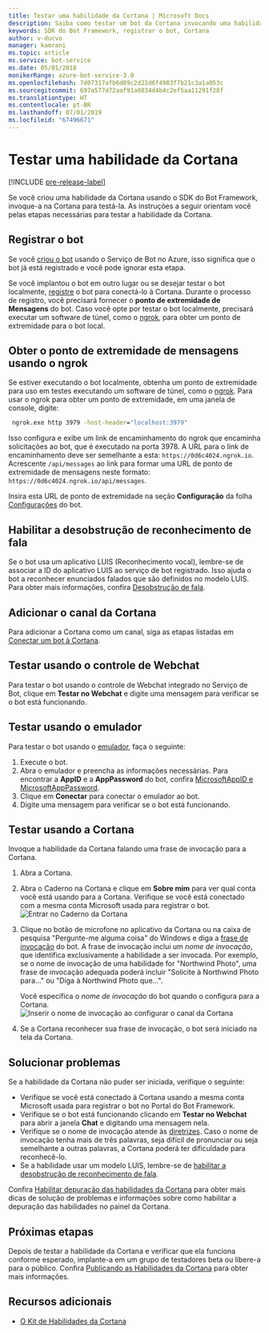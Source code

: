 ```yaml
---
title: Testar uma habilidade da Cortana | Microsoft Docs
description: Saiba como testar um bot da Cortana invocando uma habilidade da Cortana.
keywords: SDK do Bot Framework, registrar o bot, Cortana
author: v-ducvo
manager: kamrani
ms.topic: article
ms.service: bot-service
ms.date: 05/01/2018
monikerRange: azure-bot-service-3.0
ms.openlocfilehash: 7d07317afb6d89c2d22d6f4983f7b21c3a1a053c
ms.sourcegitcommit: 697a577d72aaf91a0834d4b4c2ef5aa11291f28f
ms.translationtype: HT
ms.contentlocale: pt-BR
ms.lasthandoff: 07/01/2019
ms.locfileid: "67496671"
---
```

# <a name="test-a-cortana-skill"></a>Testar uma habilidade da Cortana

[!INCLUDE [pre-release-label](includes/pre-release-label-v3.md)]
 
Se você criou uma habilidade da Cortana usando o SDK do Bot Framework, invoque-a na Cortana para testá-la. As instruções a seguir orientam você pelas etapas necessárias para testar a habilidade da Cortana.

## <a name="register-your-bot"></a>Registrar o bot
Se você [criou o bot](~/bot-service-quickstart.md) usando o Serviço de Bot no Azure, isso significa que o bot já está registrado e você pode ignorar esta etapa.

Se você implantou o bot em outro lugar ou se desejar testar o bot localmente, [registre](bot-service-quickstart-registration.md) o bot para conectá-lo à Cortana. Durante o processo de registro, você precisará fornecer o **ponto de extremidade de Mensagens** do bot. Caso você opte por testar o bot localmente, precisará executar um software de túnel, como o [ngrok](http://ngrok.com), para obter um ponto de extremidade para o bot local.

## <a name="get-messaging-endpoint-using-ngrok"></a>Obter o ponto de extremidade de mensagens usando o ngrok

Se estiver executando o bot localmente, obtenha um ponto de extremidade para uso em testes executando um software de túnel, como o [ngrok](https://ngrok.com). Para usar o ngrok para obter um ponto de extremidade, em uma janela de console, digite: 

```cmd
 ngrok.exe http 3979 -host-header="localhost:3979"
``` 

Isso configura e exibe um link de encaminhamento do ngrok que encaminha solicitações ao bot, que é executado na porta 3978. A URL para o link de encaminhamento deve ser semelhante a esta: `https://0d6c4024.ngrok.io`.  Acrescente `/api/messages` ao link para formar uma URL de ponto de extremidade de mensagens neste formato: `https://0d6c4024.ngrok.io/api/messages`. 

Insira esta URL de ponto de extremidade na seção **Configuração** da folha [Configurações](~/bot-service-manage-settings.md) do bot.

## <a name="enable-speech-recognition-priming"></a>Habilitar a desobstrução de reconhecimento de fala
Se o bot usa um aplicativo LUIS (Reconhecimento vocal), lembre-se de associar a ID do aplicativo LUIS ao serviço de bot registrado. Isso ajuda o bot a reconhecer enunciados falados que são definidos no modelo LUIS. Para obter mais informações, confira [Desobstrução de fala](~/bot-service-manage-speech-priming.md).

## <a name="add-the-cortana-channel"></a>Adicionar o canal da Cortana
Para adicionar a Cortana como um canal, siga as etapas listadas em [Conectar um bot à Cortana](bot-service-channel-connect-cortana.md).

## <a name="test-using-web-chat-control"></a>Testar usando o controle de Webchat

Para testar o bot usando o controle de Webchat integrado no Serviço de Bot, clique em **Testar no Webchat** e digite uma mensagem para verificar se o bot está funcionando.

## <a name="test-using-emulator"></a>Testar usando o emulador

Para testar o bot usando o [emulador](~/bot-service-debug-emulator.md), faça o seguinte:

1. Execute o bot.
2. Abra o emulador e preencha as informações necessárias. Para encontrar a **AppID** e a **AppPassword** do bot, confira [MicrosoftAppID e MicrosoftAppPassword](bot-service-manage-overview.md#microsoftappid-and-microsoftapppassword). 
3. Clique em **Conectar** para conectar o emulador ao bot.
4. Digite uma mensagem para verificar se o bot está funcionando.

## <a name="test-using-cortana"></a>Testar usando a Cortana
Invoque a habilidade da Cortana falando uma frase de invocação para a Cortana. 
1. Abra a Cortana.
2. Abra o Caderno na Cortana e clique em **Sobre mim** para ver qual conta você está usando para a Cortana. Verifique se você está conectado com a mesma conta Microsoft usada para registrar o bot. 
   ![Entrar no Caderno da Cortana](~/media/cortana/cortana-notebook.png)
2. Clique no botão de microfone no aplicativo da Cortana ou na caixa de pesquisa "Pergunte-me alguma coisa" do Windows e diga a [frase de invocação][InvocationNameGuidelines] do bot. A frase de invocação inclui um *nome de invocação*, que identifica exclusivamente a habilidade a ser invocada. Por exemplo, se o nome de invocação de uma habilidade for "Northwind Photo", uma frase de invocação adequada poderá incluir "Solicite à Northwind Photo para..." ou "Diga à Northwind Photo que...".

   Você especifica o *nome de invocação* do bot quando o configura para a Cortana.
   ![Inserir o nome de invocação ao configurar o canal da Cortana](~/media/cortana/cortana-invocation-name-callout.png)

3. Se a Cortana reconhecer sua frase de invocação, o bot será iniciado na tela da Cortana. 

## <a name="troubleshoot"></a>Solucionar problemas

Se a habilidade da Cortana não puder ser iniciada, verifique o seguinte:
* Verifique se você está conectado à Cortana usando a mesma conta Microsoft usada para registrar o bot no Portal do Bot Framework.
* Verifique se o bot está funcionando clicando em **Testar no Webchat** para abrir a janela **Chat** e digitando uma mensagem nela.
* Verifique se o nome de invocação atende às [diretrizes][InvocationNameGuidelines]. Caso o nome de invocação tenha mais de três palavras, seja difícil de pronunciar ou seja semelhante a outras palavras, a Cortana poderá ter dificuldade para reconhecê-lo.
* Se a habilidade usar um modelo LUIS, lembre-se de [habilitar a desobstrução de reconhecimento de fala](~/bot-service-manage-speech-priming.md).

Confira [Habilitar depuração das habilidades da Cortana][Cortana-TestBestPractice] para obter mais dicas de solução de problemas e informações sobre como habilitar a depuração das habilidades no painel da Cortana. 


## <a name="next-steps"></a>Próximas etapas

Depois de testar a habilidade da Cortana e verificar que ela funciona conforme esperado, implante-a em um grupo de testadores beta ou libere-a para o público. Confira [Publicando as Habilidades da Cortana][Cortana-Publish] para obter mais informações.

## <a name="additional-resources"></a>Recursos adicionais
* [O Kit de Habilidades da Cortana][CortanaGetStarted]

[CortanaGetStarted]: /cortana/getstarted

[BFPortal]: https://dev.botframework.com/
[CortanaDevCenter]: https://developer.microsoft.com/cortana

[CortanaSpecificEntities]: https://aka.ms/lgvcto
[CortanaAuth]: https://aka.ms/vsdqcj

[InvocationNameGuidelines]: https://aka.ms/cortana-invocation-guidelines 


[Cortana-Debug]: https://aka.ms/cortana-enable-debug
[Cortana-TestBestPractice]: https://aka.ms/cortana-test-best-practice
[Cortana-Publish]: /cortana/skills/publish-skill
